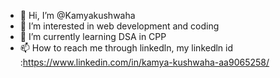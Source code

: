 - 👋 Hi, I’m @Kamyakushwaha
- 👀 I’m interested in web development and coding 
- 🌱 I’m currently learning DSA in CPP
- 📫 How to reach me through linkedln, my linkedln id :https://www.linkedin.com/in/kamya-kushwaha-aa9065258/
 

<!---
Kamyakushwaha/Kamyakushwaha is a ✨ special ✨ repository because its `README.md` (this file) appears on your GitHub profile.
You can click the Preview link to take a look at your changes.
--->
